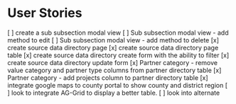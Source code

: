 # User Stories

[ ] create a sub subsection modal view
[ ] Sub subsection modal view - add method to edit
[ ] Sub subsection modal view - add method to delete
[x] create source data directory page
[x] create source data directory page table
[x] create source data directory create form with the ability to filter
[x] create source data directory update form
[x] Partner category - remove value category and partner type columns from partner directory table
[x] Partner category - add projects column to partner directory table
[x] integrate google maps to county portal to show county and district region
[ ] look to integrate AG-Grid to display a better table.
[ ] look into alternate
